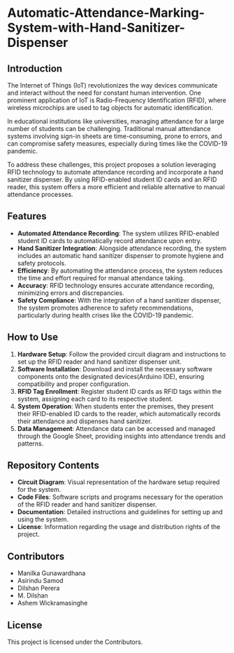 # Automatic-Attendance-Marking-System-with-Hand-Sanitizer-Dispenser

## Introduction
The Internet of Things (IoT) revolutionizes the way devices communicate and interact without the need for constant human intervention. One prominent application of IoT is Radio-Frequency Identification (RFID), where wireless microchips are used to tag objects for automatic identification.

In educational institutions like universities, managing attendance for a large number of students can be challenging. Traditional manual attendance systems involving sign-in sheets are time-consuming, prone to errors, and can compromise safety measures, especially during times like the COVID-19 pandemic.

To address these challenges, this project proposes a solution leveraging RFID technology to automate attendance recording and incorporate a hand sanitizer dispenser. By using RFID-enabled student ID cards and an RFID reader, this system offers a more efficient and reliable alternative to manual attendance processes.

## Features
- **Automated Attendance Recording**: The system utilizes RFID-enabled student ID cards to automatically record attendance upon entry.
- **Hand Sanitizer Integration**: Alongside attendance recording, the system includes an automatic hand sanitizer dispenser to promote hygiene and safety protocols.
- **Efficiency**: By automating the attendance process, the system reduces the time and effort required for manual attendance taking.
- **Accuracy**: RFID technology ensures accurate attendance recording, minimizing errors and discrepancies.
- **Safety Compliance**: With the integration of a hand sanitizer dispenser, the system promotes adherence to safety recommendations, particularly during health crises like the COVID-19 pandemic.

## How to Use
1. **Hardware Setup**: Follow the provided circuit diagram and instructions to set up the RFID reader and hand sanitizer dispenser unit.
2. **Software Installation**: Download and install the necessary software components onto the designated devices(Arduino IDE), ensuring compatibility and proper configuration.
3. **RFID Tag Enrollment**: Register student ID cards as RFID tags within the system, assigning each card to its respective student.
4. **System Operation**: When students enter the premises, they present their RFID-enabled ID cards to the reader, which automatically records their attendance and dispenses hand sanitizer.
5. **Data Management**: Attendance data can be accessed and managed through the Google Sheet, providing insights into attendance trends and patterns.

## Repository Contents
- **Circuit Diagram**: Visual representation of the hardware setup required for the system.
- **Code Files**: Software scripts and programs necessary for the operation of the RFID reader and hand sanitizer dispenser.
- **Documentation**: Detailed instructions and guidelines for setting up and using the system.
- **License**: Information regarding the usage and distribution rights of the project.

## Contributors
- Manilka Gunawardhana
- Asirindu Samod
- Dilshan Perera
- M. Dilshan 
- Ashem Wickramasinghe 

## License
This project is licensed under the Contributors.
